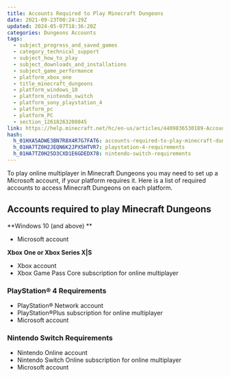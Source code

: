 ```yaml
---
title: Accounts Required to Play Minecraft Dungeons
date: 2021-09-23T00:24:29Z
updated: 2024-05-07T18:36:20Z
categories: Dungeons Accounts
tags:
  - subject_progress_and_saved_games
  - category_technical_support
  - subject_how_to_play
  - subject_downloads_and_installations
  - subject_game_performance
  - platform_xbox_one
  - title_minecraft_dungeons
  - platform_windows_10
  - platform_nintendo_switch
  - platform_sony_playstation_4
  - platform_pc
  - platform_PC
  - section_12618263208845
link: https://help.minecraft.net/hc/en-us/articles/4409836530189-Accounts-Required-to-Play-Minecraft-Dungeons
hash:
  h_01HXA5ADWE3BN7R8X4R7G7FAT6: accounts-required-to-play-minecraft-dungeons
  h_01HA7TZ0H2JEQN6K2JPX5HTVR7: playstation-4-requirements
  h_01HA7TZ0H25D3CXD1E6GDEDX78: nintendo-switch-requirements
---
```


To play online multiplayer in Minecraft Dungeons you may need to set up a Microsoft account, if your platform requires it. Here is a list of required accounts to access Minecraft Dungeons on each platform.

## Accounts required to play Minecraft Dungeons

**Windows 10 (and above) **

- Microsoft account

**Xbox One or Xbox Series X\|S**

- Xbox account
- Xbox Game Pass Core subscription for online multiplayer

### PlayStation® 4 Requirements 

- PlayStation® Network account
- PlayStation®Plus subscription for online multiplayer
- Microsoft account

### Nintendo Switch Requirements 

- Nintendo Online account
- Nintendo Switch Online subscription for online multiplayer
- Microsoft account
